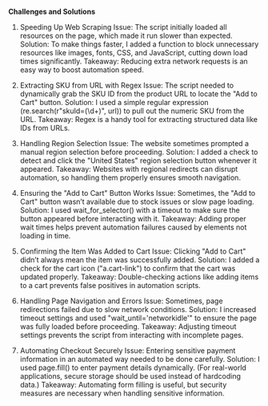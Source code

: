 **Challenges and Solutions**
1. Speeding Up Web Scraping
Issue: The script initially loaded all resources on the page, which made it run slower than expected.
Solution: To make things faster, I added a function to block unnecessary resources like images, fonts, CSS, and JavaScript, cutting down load times significantly.
Takeaway: Reducing extra network requests is an easy way to boost automation speed.


2. Extracting SKU from URL with Regex
Issue: The script needed to dynamically grab the SKU ID from the product URL to locate the "Add to Cart" button.
Solution: I used a simple regular expression (re.search(r"skuId=(\d+)", url)) to pull out the numeric SKU from the URL.
Takeaway: Regex is a handy tool for extracting structured data like IDs from URLs.


3. Handling Region Selection
Issue: The website sometimes prompted a manual region selection before proceeding.
Solution: I added a check to detect and click the "United States" region selection button whenever it appeared.
Takeaway: Websites with regional redirects can disrupt automation, so handling them properly ensures smooth navigation.


4. Ensuring the "Add to Cart" Button Works
Issue: Sometimes, the "Add to Cart" button wasn’t available due to stock issues or slow page loading.
Solution: I used wait_for_selector() with a timeout to make sure the button appeared before interacting with it.
Takeaway: Adding proper wait times helps prevent automation failures caused by elements not loading in time.

5. Confirming the Item Was Added to Cart
Issue: Clicking "Add to Cart" didn’t always mean the item was successfully added.
Solution: I added a check for the cart icon ("a.cart-link") to confirm that the cart was updated properly.
Takeaway: Double-checking actions like adding items to a cart prevents false positives in automation scripts.


6. Handling Page Navigation and Errors
Issue: Sometimes, page redirections failed due to slow network conditions.
Solution: I increased timeout settings and used "wait_until='networkidle'" to ensure the page was fully loaded before proceeding.
Takeaway: Adjusting timeout settings prevents the script from interacting with incomplete pages.


7. Automating Checkout Securely
Issue: Entering sensitive payment information in an automated way needed to be done carefully.
Solution: I used page.fill() to enter payment details dynamically. (For real-world applications, secure storage should be used instead of hardcoding data.)
Takeaway: Automating form filling is useful, but security measures are necessary when handling sensitive information.

